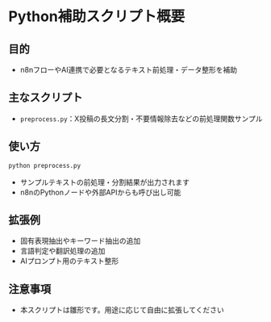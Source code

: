 # Python補助スクリプト概要

## 目的
- n8nフローやAI連携で必要となるテキスト前処理・データ整形を補助

## 主なスクリプト
- `preprocess.py`：X投稿の長文分割・不要情報除去などの前処理関数サンプル

## 使い方
```bash
python preprocess.py
```
- サンプルテキストの前処理・分割結果が出力されます
- n8nのPythonノードや外部APIからも呼び出し可能

## 拡張例
- 固有表現抽出やキーワード抽出の追加
- 言語判定や翻訳処理の追加
- AIプロンプト用のテキスト整形

## 注意事項
- 本スクリプトは雛形です。用途に応じて自由に拡張してください 